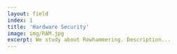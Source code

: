```yaml
---
layout: field
index: 1
title: 'Hardware Security'
image: img/RAM.jpg
excerpt: We study about Rowhammering. Description...
---
```

